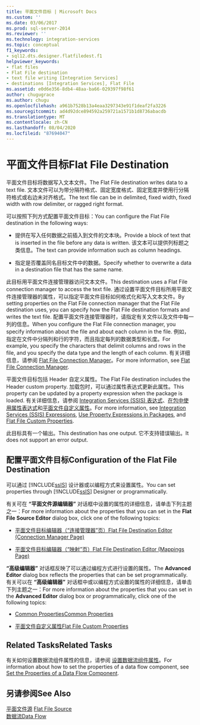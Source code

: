 ```yaml
---
title: 平面文件目标 | Microsoft Docs
ms.custom: ''
ms.date: 03/06/2017
ms.prod: sql-server-2014
ms.reviewer: ''
ms.technology: integration-services
ms.topic: conceptual
f1_keywords:
- sql12.dts.designer.flatfiledest.f1
helpviewer_keywords:
- flat files
- Flat File destination
- text file writing [Integration Services]
- destinations [Integration Services], Flat File
ms.assetid: e0d6e356-8db4-48aa-ba66-029397f98f61
author: chugugrace
ms.author: chugu
ms.openlocfilehash: a961b7528b13a4eaa3297343e91f1deaf2fa3226
ms.sourcegitcommit: ad4d92dce894592a259721a1571b1d8736abacdb
ms.translationtype: MT
ms.contentlocale: zh-CN
ms.lasthandoff: 08/04/2020
ms.locfileid: "87694047"
---
```

# <a name="flat-file-destination"></a><span data-ttu-id="ae0d6-102">平面文件目标</span><span class="sxs-lookup"><span data-stu-id="ae0d6-102">Flat File Destination</span></span>
  <span data-ttu-id="ae0d6-103">平面文件目标将数据写入文本文件。</span><span class="sxs-lookup"><span data-stu-id="ae0d6-103">The Flat File destination writes data to a text file.</span></span> <span data-ttu-id="ae0d6-104">文本文件可以为带分隔符格式、固定宽度格式、固定宽度并使用行分隔符格式或右边未对齐格式。</span><span class="sxs-lookup"><span data-stu-id="ae0d6-104">The text file can be in delimited, fixed width, fixed width with row delimiter, or ragged right format.</span></span>  
  
 <span data-ttu-id="ae0d6-105">可以按照下列方式配置平面文件目标：</span><span class="sxs-lookup"><span data-stu-id="ae0d6-105">You can configure the Flat File destination in the following ways:</span></span>  
  
-   <span data-ttu-id="ae0d6-106">提供在写入任何数据之前插入到文件的文本块。</span><span class="sxs-lookup"><span data-stu-id="ae0d6-106">Provide a block of text that is inserted in the file before any data is written.</span></span> <span data-ttu-id="ae0d6-107">该文本可以提供列标题之类信息。</span><span class="sxs-lookup"><span data-stu-id="ae0d6-107">The text can provide information such as column headings.</span></span>  
  
-   <span data-ttu-id="ae0d6-108">指定是否覆盖同名目标文件中的数据。</span><span class="sxs-lookup"><span data-stu-id="ae0d6-108">Specify whether to overwrite a data in a destination file that has the same name.</span></span>  
  
 <span data-ttu-id="ae0d6-109">此目标用平面文件连接管理器访问文本文件。</span><span class="sxs-lookup"><span data-stu-id="ae0d6-109">This destination uses a Flat File connection manager to access the text file.</span></span> <span data-ttu-id="ae0d6-110">通过设置平面文件目标所用平面文件连接管理器的属性，可以指定平面文件目标如何格式化和写入文本文件。</span><span class="sxs-lookup"><span data-stu-id="ae0d6-110">By setting properties on the Flat File connection manager that the Flat File destination uses, you can specify how the Flat File destination formats and writes the text file.</span></span> <span data-ttu-id="ae0d6-111">配置平面文件连接管理器时，请指定有关文件以及文件中每一列的信息。</span><span class="sxs-lookup"><span data-stu-id="ae0d6-111">When you configure the Flat File connection manager, you specify information about the file and about each column in the file.</span></span> <span data-ttu-id="ae0d6-112">例如，指定在文件中分隔列和行的字符，而且指定每列的数据类型和长度。</span><span class="sxs-lookup"><span data-stu-id="ae0d6-112">For example, you specify the characters that delimit columns and rows in the file, and you specify the data type and the length of each column.</span></span> <span data-ttu-id="ae0d6-113">有关详细信息，请参阅 [Flat File Connection Manager](../connection-manager/file-connection-manager.md)。</span><span class="sxs-lookup"><span data-stu-id="ae0d6-113">For more information, see [Flat File Connection Manager](../connection-manager/file-connection-manager.md).</span></span>  
  
 <span data-ttu-id="ae0d6-114">平面文件目标包括 Header 自定义属性。</span><span class="sxs-lookup"><span data-stu-id="ae0d6-114">The Flat File destination includes the Header custom property.</span></span> <span data-ttu-id="ae0d6-115">加载包时，可以通过属性表达式更新此属性。</span><span class="sxs-lookup"><span data-stu-id="ae0d6-115">This property can be updated by a property expression when the package is loaded.</span></span> <span data-ttu-id="ae0d6-116">有关详细信息，请参阅 [Integration Services (SSIS) 表达式](../expressions/integration-services-ssis-expressions.md)、[在包中使用属性表达式](../expressions/use-property-expressions-in-packages.md)和[平面文件自定义属性](flat-file-custom-properties.md)。</span><span class="sxs-lookup"><span data-stu-id="ae0d6-116">For more information, see [Integration Services &#40;SSIS&#41; Expressions](../expressions/integration-services-ssis-expressions.md), [Use Property Expressions in Packages](../expressions/use-property-expressions-in-packages.md), and [Flat File Custom Properties](flat-file-custom-properties.md).</span></span>  
  
 <span data-ttu-id="ae0d6-117">此目标具有一个输出。</span><span class="sxs-lookup"><span data-stu-id="ae0d6-117">This destination has one output.</span></span> <span data-ttu-id="ae0d6-118">它不支持错误输出。</span><span class="sxs-lookup"><span data-stu-id="ae0d6-118">It does not support an error output.</span></span>  
  
## <a name="configuration-of-the-flat-file-destination"></a><span data-ttu-id="ae0d6-119">配置平面文件目标</span><span class="sxs-lookup"><span data-stu-id="ae0d6-119">Configuration of the Flat File Destination</span></span>  
 <span data-ttu-id="ae0d6-120">可以通过 [!INCLUDE[ssIS](../../includes/ssis-md.md)] 设计器或以编程方式来设置属性。</span><span class="sxs-lookup"><span data-stu-id="ae0d6-120">You can set properties through [!INCLUDE[ssIS](../../includes/ssis-md.md)] Designer or programmatically.</span></span>  
  
 <span data-ttu-id="ae0d6-121">有关可在 **“平面文件源编辑器”** 对话框中设置的属性的详细信息，请单击下列主题之一：</span><span class="sxs-lookup"><span data-stu-id="ae0d6-121">For more information about the properties that you can set in the **Flat File Source Editor** dialog box, click one of the following topics:</span></span>  
  
-   [<span data-ttu-id="ae0d6-122">平面文件目标编辑器（“连接管理器”页）</span><span class="sxs-lookup"><span data-stu-id="ae0d6-122">Flat File Destination Editor &#40;Connection Manager Page&#41;</span></span>](../flat-file-destination-editor-connection-manager-page.md)  
  
-   [<span data-ttu-id="ae0d6-123">平面文件目标编辑器（“映射”页）</span><span class="sxs-lookup"><span data-stu-id="ae0d6-123">Flat File Destination Editor &#40;Mappings Page&#41;</span></span>](../flat-file-destination-editor-mappings-page.md)  
  
 <span data-ttu-id="ae0d6-124">**“高级编辑器”** 对话框反映了可以通过编程方式进行设置的属性。</span><span class="sxs-lookup"><span data-stu-id="ae0d6-124">The **Advanced Editor** dialog box reflects the properties that can be set programmatically.</span></span> <span data-ttu-id="ae0d6-125">有关可以在 **“高级编辑器”** 对话框中或以编程方式设置的属性的详细信息，请单击下列主题之一：</span><span class="sxs-lookup"><span data-stu-id="ae0d6-125">For more information about the properties that you can set in the **Advanced Editor** dialog box or programmatically, click one of the following topics:</span></span>  
  
-   [<span data-ttu-id="ae0d6-126">Common Properties</span><span class="sxs-lookup"><span data-stu-id="ae0d6-126">Common Properties</span></span>](../common-properties.md)  
  
-   [<span data-ttu-id="ae0d6-127">平面文件自定义属性</span><span class="sxs-lookup"><span data-stu-id="ae0d6-127">Flat File Custom Properties</span></span>](flat-file-custom-properties.md)  
  
## <a name="related-tasks"></a><span data-ttu-id="ae0d6-128">Related Tasks</span><span class="sxs-lookup"><span data-stu-id="ae0d6-128">Related Tasks</span></span>  
 <span data-ttu-id="ae0d6-129">有关如何设置数据流组件属性的信息，请参阅 [设置数据流组件属性](set-the-properties-of-a-data-flow-component.md)。</span><span class="sxs-lookup"><span data-stu-id="ae0d6-129">For information about how to set the properties of a data flow component, see [Set the Properties of a Data Flow Component](set-the-properties-of-a-data-flow-component.md).</span></span>  
  
## <a name="see-also"></a><span data-ttu-id="ae0d6-130">另请参阅</span><span class="sxs-lookup"><span data-stu-id="ae0d6-130">See Also</span></span>  
 <span data-ttu-id="ae0d6-131">[平面文件源](flat-file-source.md) </span><span class="sxs-lookup"><span data-stu-id="ae0d6-131">[Flat File Source](flat-file-source.md) </span></span>  
 [<span data-ttu-id="ae0d6-132">数据流</span><span class="sxs-lookup"><span data-stu-id="ae0d6-132">Data Flow</span></span>](data-flow.md)  
  
  
